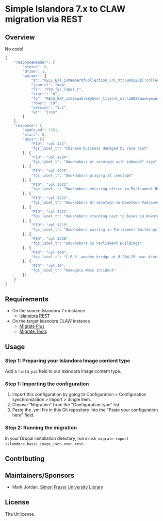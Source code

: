 # Simple Islandora 7.x to CLAW migration via REST

## Overview

No code!

```javascript
{
	"responseHeader": {
		"status": 0,
		"QTime": 1,
		"params": {
			"q": "RELS_EXT_isMemberOfCollection_uri_mt:\u0022vpl:collection\u0022\u0026RELS_EXT_hasModel_uri_mt\\:info:fedora",
			"json.nl": "map",
			"fl": "PID,fgs_label_t",
			"start": "0",
			"fq": "RELS_EXT_isViewableByUser_literal_ms:\u0022anonymous\u0022 OR RELS_EXT_isViewableByRole_literal_ms:\u0022anonymous user\u0022 OR ((*:* -RELS_EXT_isViewableByUser_literal_ms:[* TO *]) AND (*:* -RELS_EXT_isViewableByRole_literal_ms:[* TO *]))",
			"rows": "10",
			"version": "1.2",
			"wt": "json"
		}
	},
	"response": {
		"numFound": 1351,
		"start": 0,
		"docs": [{
			"PID": "vpl:122",
			"fgs_label_t": "Chinese business damaged by race riot"
		}, {
			"PID": "vpl:1224",
			"fgs_label_t": "Doukhobors at cenotaph with Lebedoff sign"
		}, {
			"PID": "vpl:1225",
			"fgs_label_t": "Doukhobors praying at cenotaph"
		}, {
			"PID": "vpl:1221",
			"fgs_label_t": "Doukhobors entering office in Parliament Buildings"
		}, {
			"PID": "vpl:1223",
			"fgs_label_t": "Doukhobors at cenotaph in Downtown Vancouver"
		}, {
			"PID": "vpl:1222",
			"fgs_label_t": "Doukhobors standing next to buses in Downtown Vancouver"
		}, {
			"PID": "vpl:1219",
			"fgs_label_t": "Doukhobors waiting in Parliament Buildings"
		}, {
			"PID": "vpl:1220",
			"fgs_label_t": "Doukhobors in Parliament Buildings"
		}, {
			"PID": "vpl:100",
			"fgs_label_t": "C.P.R. wooden bridge at M.204.25 near Ashcroft"
		}, {
			"PID": "vpl:10",
			"fgs_label_t": "Komagata Maru incident"
		}]
	}
}
```

## Requirements

* On the source Islandora 7.x instance
  * [Islandora REST](https://github.com/discoverygarden/islandora_rest)
* On the target Islandora CLAW instance
  * [Migrate Plus](https://www.drupal.org/project/migrate_plus)
  * [Migrate Tools](https://www.drupal.org/project/migrate_tools)

## Usage

### Step 1: Preparing your Islandora Image content type

Add a `field_pid` field to our Islandora Image content type.

### Step 1: Importing the configuration

1. Import this configuration by going to Configuration > Configuration synchronization > Import > Single item.
1. Choose "Migration" from the "Configuration type" list.
1. Paste the .yml file in this Git repository into the "Paste your configuration here" field.

### Step 2: Running the migration

In your Drupal installation directory, run `drush migrate-import islandora_basic_image_json_over_rest`.

## Contributing

## Maintainers/Sponsors

* Mark Jordan, [Simon Fraser University Library](http://www.lib.sfu.ca/)

## License

The Unlicense.

